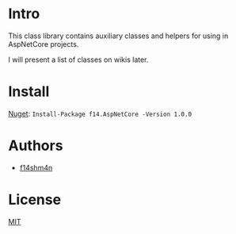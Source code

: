 # Intro

This class library contains auxiliary classes and helpers for using in AspNetCore projects.

I will present a list of classes on wikis later.

# Install

[Nuget](https://www.nuget.org/packages/f14.AspNetCore/): `Install-Package f14.AspNetCore -Version 1.0.0`

# Authors

* [f14shm4n](https://github.com/f14shm4n)

# License

[MIT](https://opensource.org/licenses/MIT)
